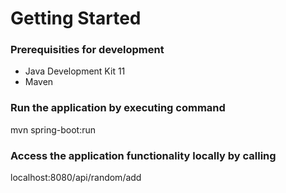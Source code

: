 # Getting Started

### Prerequisities for development ###

* Java Development Kit 11
* Maven

### Run the application by executing command

mvn spring-boot:run

### Access the application functionality locally by calling

localhost:8080/api/random/add


 